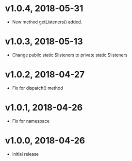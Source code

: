 # v1.0.4, 2018-05-31
* New method getListeners() added.

# v1.0.3, 2018-05-13
* Change public static $listeners to private static $listeners

# v1.0.2, 2018-04-27
* Fix for dispatch() method

# v1.0.1, 2018-04-26
* Fix for namespace

# v1.0.0, 2018-04-26
* Initial release
